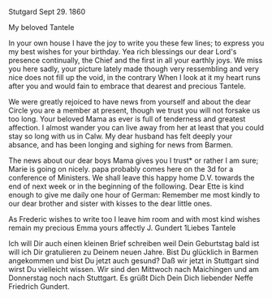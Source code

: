  Stutgard Sept 29. 1860

My beloved Tantele

In your own house I have the joy to write you these few lines; to express you my best wishes for your birthday. Yea rich blessings our dear Lord's presence continually, the Chief and the first in all your earthly joys. 
We miss you here sadly, your picture lately made though very ressembling and very nice does not fill up the void, in the contrary When I look at it my heart runs after you and would fain to embrace that dearest and precious Tantele.

We were greatly rejoiced to have news from yourself and about the dear Circle you are a member at present, though we trust you will not forsake us too long. Your beloved Mama as ever is full of tenderness and greatest affection. I almost wander you can live away from her at least that you could stay so long with us in Calw. My dear husband has felt deeply your absance, and has been longing and sighing for news from Barmen.

The news about our dear boys Mama gives you I trust* or rather I am sure; Marie is going on nicely. papa probably comes here on the 3d for a conference of Ministers. We shall leave this happy home D.V. towards the end of next week or in the beginning of the following. Dear Ette is kind enough to give me daily one hour of German: Remember me most kindly to our dear brother and sister with kisses to the dear little ones.

As Frederic wishes to write too I leave him room and with most kind wishes remain my precious Emma
 yours affectly
 J. Gundert
1Liebes Tantele

Ich will Dir auch einen kleinen Brief schreiben weil Dein Geburtstag bald ist will ich Dir gratulieren zu Deinem neuen Jahre. Bist Du glücklich in Barmen angekommen und bist Du jetzt auch gesund? Daß wir jetzt in Stuttgart sind wirst Du vielleicht wissen. Wir sind den Mittwoch nach Maichingen und am Donnerstag noch nach Stuttgart. Es grüßt Dich Dein Dich liebender Neffe  Friedrich Gundert.
